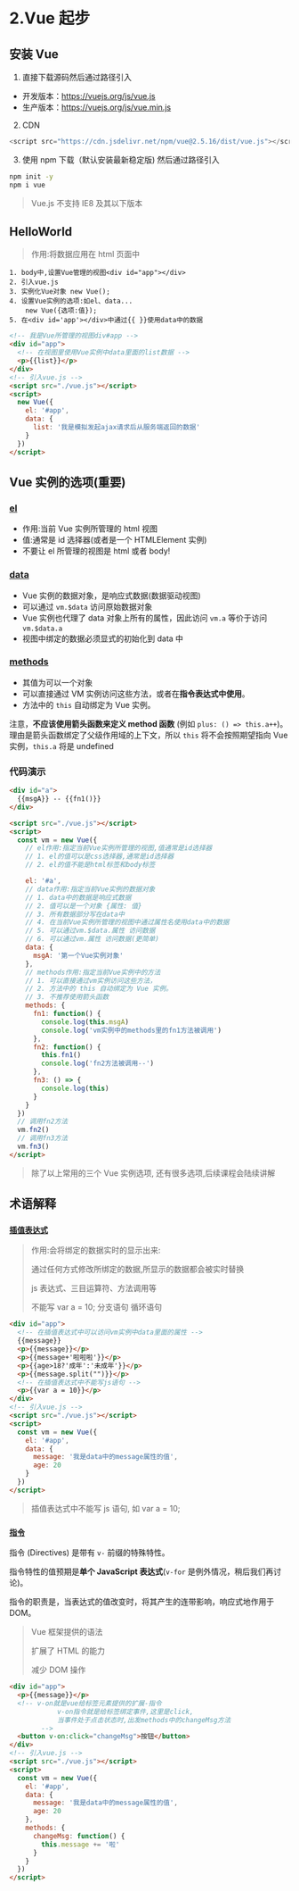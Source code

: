 # 2.Vue 起步

## 安装 Vue

1. 直接下载源码然后通过路径引入

- 开发版本：https://vuejs.org/js/vue.js
- 生产版本：https://vuejs.org/js/vue.min.js

2. CDN

```js
<script src="https://cdn.jsdelivr.net/npm/vue@2.5.16/dist/vue.js"></script>
```

3. 使用 npm 下载（默认安装最新稳定版) 然后通过路径引入

```sh
npm init -y
npm i vue
```

> Vue.js 不支持 IE8 及其以下版本

## HelloWorld

> 作用:将数据应用在 html 页面中

    1. body中,设置Vue管理的视图<div id="app"></div>
    2. 引入vue.js
    3. 实例化Vue对象 new Vue();
    4. 设置Vue实例的选项:如el、data...
    	new Vue({选项:值});
    5. 在<div id='app'></div>中通过{{ }}使用data中的数据

```html
<!-- 我是Vue所管理的视图div#app -->
<div id="app">
  <!-- 在视图里使用Vue实例中data里面的list数据 -->
  <p>{{list}}</p>
</div>
<!-- 引入vue.js -->
<script src="./vue.js"></script>
<script>
  new Vue({
    el: '#app',
    data: {
      list: '我是模拟发起ajax请求后从服务端返回的数据'
    }
  })
</script>
```

## Vue 实例的选项(重要)

### [el](https://cn.vuejs.org/v2/api/#el)

- 作用:当前 Vue 实例所管理的 html 视图
- 值:通常是 id 选择器(或者是一个 HTMLElement 实例)
- 不要让 el 所管理的视图是 html 或者 body!

### [data](https://cn.vuejs.org/v2/api/#data)

- Vue 实例的数据对象，是响应式数据(数据驱动视图)
- 可以通过 `vm.$data` 访问原始数据对象
- Vue 实例也代理了 data 对象上所有的属性，因此访问 `vm.a` 等价于访问 `vm.$data.a`
- 视图中绑定的数据必须显式的初始化到 data 中

### [methods](https://cn.vuejs.org/v2/api/#methods)

- 其值为可以一个对象
- 可以直接通过 VM 实例访问这些方法，或者在**指令表达式中使用**。
- 方法中的 `this` 自动绑定为 Vue 实例。

注意，**不应该使用箭头函数来定义 method 函数** (例如 `plus: () => this.a++`)。理由是箭头函数绑定了父级作用域的上下文，所以 `this` 将不会按照期望指向 Vue 实例，`this.a` 将是 undefined

### 代码演示

```html
<div id="a">
  {{msgA}} -- {{fn1()}}
</div>

<script src="./vue.js"></script>
<script>
  const vm = new Vue({
    // el作用:指定当前Vue实例所管理的视图,值通常是id选择器
    // 1. el的值可以是css选择器,通常是id选择器
    // 2. el的值不能是html标签和body标签

    el: '#a',
    // data作用:指定当前Vue实例的数据对象
    // 1. data中的数据是响应式数据
    // 2. 值可以是一个对象 {属性: 值}
    // 3. 所有数据部分写在data中
    // 4. 在当前Vue实例所管理的视图中通过属性名使用data中的数据
    // 5. 可以通过vm.$data.属性 访问数据
    // 6. 可以通过vm.属性 访问数据(更简单)
    data: {
      msgA: '第一个Vue实例对象'
    },
    // methods作用:指定当前Vue实例中的方法
    // 1. 可以直接通过vm实例访问这些方法，
    // 2. 方法中的 this 自动绑定为 Vue 实例。
    // 3. 不推荐使用箭头函数
    methods: {
      fn1: function() {
        console.log(this.msgA)
        console.log('vm实例中的methods里的fn1方法被调用')
      },
      fn2: function() {
        this.fn1()
        console.log('fn2方法被调用--')
      },
      fn3: () => {
        console.log(this)
      }
    }
  })
  // 调用fn2方法
  vm.fn2()
  // 调用fn3方法
  vm.fn3()
</script>
```

> 除了以上常用的三个 Vue 实例选项, 还有很多选项,后续课程会陆续讲解

## 术语解释

### [`插值表达式`](https://cn.vuejs.org/v2/guide/syntax.html)

> 作用:会将绑定的数据实时的显示出来:
>
> 通过任何方式修改所绑定的数据,所显示的数据都会被实时替换
>
> js 表达式、三目运算符、方法调用等
>
> 不能写 var a = 10; 分支语句 循环语句

```html
<div id="app">
  <!-- 在插值表达式中可以访问vm实例中data里面的属性 -->
  {{message}}
  <p>{{message}}</p>
  <p>{{message+'啦啦啦'}}</p>
  <p>{{age>18?'成年':'未成年'}}</p>
  <p>{{message.split("")}}</p>
  <!-- 在插值表达式中不能写js语句 -->
  <p>{{var a = 10}}</p>
</div>
<!-- 引入vue.js -->
<script src="./vue.js"></script>
<script>
  const vm = new Vue({
    el: '#app',
    data: {
      message: '我是data中的message属性的值',
      age: 20
    }
  })
</script>
```

> 插值表达式中不能写 js 语句, 如 var a = 10;

### [`指令`](https://cn.vuejs.org/v2/api/#%E6%8C%87%E4%BB%A4)

指令 (Directives) 是带有 `v-` 前缀的特殊特性。

指令特性的值预期是**单个 JavaScript 表达式**(`v-for` 是例外情况，稍后我们再讨论)。

指令的职责是，当表达式的值改变时，将其产生的连带影响，响应式地作用于 DOM。

> Vue 框架提供的语法
>
> 扩展了 HTML 的能力
>
> 减少 DOM 操作

```html
<div id="app">
  <p>{{message}}</p>
  <!-- v-on就是vue给标签元素提供的扩展-指令
            v-on指令就是给标签绑定事件,这里是click,
            当事件处于点击状态时,出发methods中的changeMsg方法
        -->
  <button v-on:click="changeMsg">按钮</button>
</div>
<!-- 引入vue.js -->
<script src="./vue.js"></script>
<script>
  const vm = new Vue({
    el: '#app',
    data: {
      message: '我是data中的message属性的值',
      age: 20
    },
    methods: {
      changeMsg: function() {
        this.message += '啦'
      }
    }
  })
</script>
```
